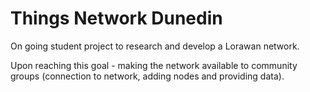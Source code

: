 # Things Network Dunedin
On going student project to research and develop a Lorawan network. 

Upon reaching this goal - making the network available to community groups (connection to network, adding nodes and providing data).
